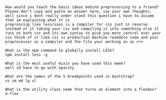 
    How would you teach the basic ideas behind preprocessing to a friend? Please don't copy and paste an answer here, use your own thoughts.
    well since i dont really under stand this question i have to assume that im explaining what it is
    preprossing like less/sass is a compiler for css just in reverse instead of it taking your css and compiling it into something else it runs on both css and its own syntax to give you more control over your css think of it like css is production machine readable code and your preprocessor as a compiler and the file your working on as c++ 

    What is the npm command to globally install LESS?
    npm install less -g

    What is the most useful mixin you have used this week?
    well id have to go with opacity
    
    What are the names of the 5 breakpoints used in bootstrap?
    xs sm md lg xl

    What is the utility class name that turns an element into a flexbox?
    d-flex